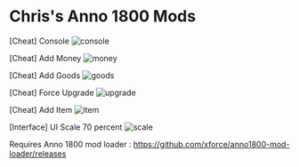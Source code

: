 # Chris's Anno 1800 Mods

[Cheat] Console
![console](https://user-images.githubusercontent.com/50437199/164063255-9b280b7d-1837-4d9a-be84-25d951b7501e.jpg)


[Cheat] Add Money
![money](https://user-images.githubusercontent.com/50437199/164063239-c91b9b41-abcb-482a-b5cc-afcc42a49d8b.jpg)


[Cheat] Add Goods
![goods](https://user-images.githubusercontent.com/50437199/164063313-3da7de2d-353d-4fa4-8be7-655d5b57dda1.jpg)


[Cheat] Force Upgrade
![upgrade](https://user-images.githubusercontent.com/50437199/164063327-5a745987-9604-4f19-82f0-6bdaeed44089.jpg)


[Cheat] Add Item
![item](https://user-images.githubusercontent.com/50437199/164063369-7be4a36c-fd9a-4529-9d6f-25ba5b6bb7d3.jpg)


[Interface] UI Scale 70 percent
![scale](https://user-images.githubusercontent.com/50437199/164161698-9684dff3-6afc-4795-8317-0ea4e236af43.jpg)

Requires Anno 1800 mod loader :
https://github.com/xforce/anno1800-mod-loader/releases
